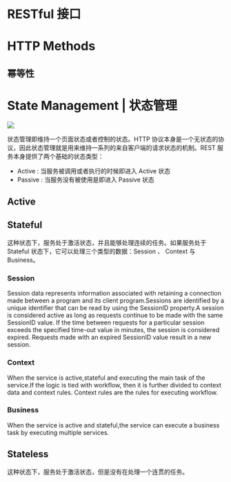 # RESTful 接口

# HTTP Methods

## 幂等性

# State Management | 状态管理

![](http://img1.tuicool.com/jAnqmmj.jpg!web)

状态管理即维持一个页面状态或者控制的状态。HTTP 协议本身是一个无状态的协议，因此状态管理就是用来维持一系列的来自客户端的请求状态的机制。REST 服务本身提供了两个基础的状态类型：

- Active : 当服务被调用或者执行的时候即进入 Active 状态
- Passive : 当服务没有被使用是即进入 Passive 状态

## Active

## Stateful

这种状态下，服务处于激活状态，并且能够处理连续的任务。如果服务处于 Stateful 状态下，它可以处理三个类型的数据：Session 、 Context 与 Business。

### Session

Session data represents information associated with retaining a connection made between a program and its client program.Sessions are identified by a unique identifier that can be read by using the SessionID property.A session is considered active as long as requests continue to be made with the same SessionID value. If the time between requests for a particular session exceeds the specified time-out value in minutes, the session is considered expired. Requests made with an expired SessionID value result in a new session.

### Context

When the service is active,stateful and executing the main task of the service.If the logic is tied with workflow, then it is further divided to context data and context rules. Context rules are the rules for executing workflow.

### Business

When the service is active and stateful,the service can execute a business task by executing multiple services.

## Stateless

这种状态下，服务处于激活状态，但是没有在处理一个连贯的任务。

[1]: http://www.ics.uci.edu/~fielding/pubs/dissertation/top.htm
[2]: http://www.restapitutorial.com/lessons/whatisrest.html#
